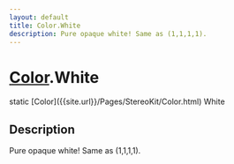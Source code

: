 ```yaml
---
layout: default
title: Color.White
description: Pure opaque white! Same as (1,1,1,1).
---
```

# [Color]({{site.url}}/Pages/StereoKit/Color.html).White

<div class='signature' markdown='1'>
static [Color]({{site.url}}/Pages/StereoKit/Color.html) White
</div>

## Description
Pure opaque white! Same as (1,1,1,1).

